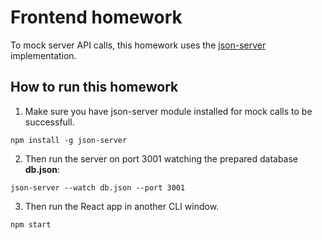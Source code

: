 # Frontend homework #

To mock server API calls, this homework uses the [json-server](https://github.com/typicode/json-server) implementation.

## How to run this homework ##

1. Make sure you have json-server module installed for mock calls to be successfull.

```
npm install -g json-server
```

2. Then run the server on port 3001 watching the prepared database **db.json**:

```
json-server --watch db.json --port 3001
```

3. Then run the React app in another CLI window.

```
npm start
```